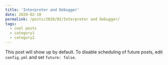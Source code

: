 ```yaml
---
title: 'Interpreter and Debugger'
date: 2020-02-10
permalink: /posts/2020/02/Interpreter and Debugger/
tags:
  - cool posts
  - category1
  - category2
---
```


This post will show up by default. To disable scheduling of future posts, edit `config.yml` and set `future: false`. 
